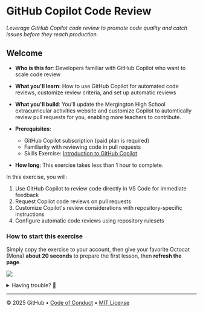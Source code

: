# GitHub Copilot Code Review

_Leverage GitHub Copilot code review to promote code quality and catch issues before they reach production._

## Welcome

- **Who is this for**: Developers familiar with GitHub Copilot who want to scale code review
- **What you'll learn**: How to use GitHub Copilot for automated code reviews, customize review criteria, and set up automatic reviews
- **What you'll build**: You'll update the Mergington High School extracurricular activities website and customize Copilot to automtically review pull requests for you, enabling more teachers to contribute.
- **Prerequisites**:

  - GitHub Copilot subscription (paid plan is required)
  - Familiarity with reviewing code in pull requests
  - Skills Exercise: [Introduction to GitHub Copilot](https://github.com/skills/getting-started-with-github-copilot)

- **How long**: This exercise takes less than 1 hour to complete.

In this exercise, you will:

1. Use GitHub Copilot to review code directly in VS Code for immediate feedback
1. Request Copilot code reviews on pull requests
1. Customize Copilot's review considerations with repository-specific instructions
1. Configure automatic code reviews using repository rulesets

### How to start this exercise

Simply copy the exercise to your account, then give your favorite Octocat (Mona) **about 20 seconds** to prepare the first lesson, then **refresh the page**.

[![](https://img.shields.io/badge/Copy%20Exercise-%E2%86%92-1f883d?style=for-the-badge&logo=github&labelColor=197935)](https://github.com/new?template_owner=skills-dev&template_name=copilot-code-review&owner=%40me&name=skills-copilot-code-review&description=Exercise:+GitHub+Copilot+Code+Review&visibility=public)

<details>
<summary>Having trouble? 🤷</summary><br/>

When copying the exercise, we recommend the following settings:

- For owner, choose your personal account or an organization to host the repository.

- We recommend creating a public repository, since private repositories will use Actions minutes.

If the exercise isn't ready in 20 seconds, please check the [Actions](../../actions) tab.

- Check to see if a job is running. Sometimes it simply takes a bit longer.

- If the page shows a failed job, please submit an issue. Nice, you found a bug! 🐛

</details>

---

&copy; 2025 GitHub &bull; [Code of Conduct](https://www.contributor-covenant.org/version/2/1/code_of_conduct/code_of_conduct.md) &bull; [MIT License](https://gh.io/mit)
